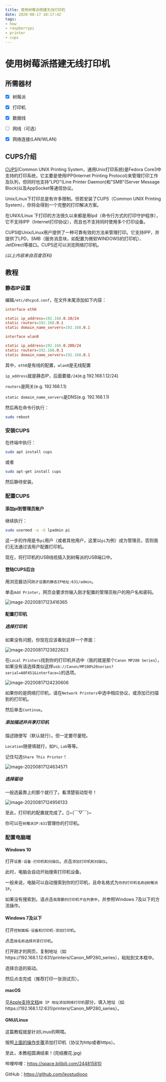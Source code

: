 ```yaml
---
title: 使用树莓派搭建无线打印机
date: 2020-08-17 10:17:42
tags:
- how
- raspberrypi
- printer
- cups
---
```


# 使用树莓派搭建无线打印机

## 所需器材

- [x] 树莓派
- [x] 打印机
- [x] 数据线
- [ ] 网线（可选）
- [x] 网络连接(LAN/WLAN)



## CUPS介绍

[CUPS](https://cups.org)(Common UNIX Printing System，通用Unix打印系统)是Fedora Core3中支持的打印系统，它主要是使用IPP(Internet Printing Protocol)来管理打印工作及队列，但同时也支持"LPD"(Line Printer Daemon)和"SMB"(Server Message Block)以及AppSocket等通信协议。

Unix/Linux下打印总是有许多限制。但若安装了CUPS（Common UNIX Printing System），你将会得到一个完整的打印解决方案。

在UNIX/Linux 下打印的方法很久以来都是用lpd（命令行方式的打印守护程序），它不支持IPP（Internet打印协议），而且也不支持同时使用多个打印设备。

CUPS给Unix/Linux用户提供了一种可靠有效的方法来管理打印。它支持IPP，并提供了LPD，SMB（服务消息块，如配置为微软WINDOWS的打印机）、JetDirect等接口。CUPS还可以浏览网络打印机。

*(以上内容来自百度百科)*



## 教程

### 静态IP设置

编辑`/etc/dhcpcd.conf`，在文件末尾添加如下内容：

```conf
interface eth0

static ip_address=192.168.0.10/24
static routers=192.168.0.1
static domain_name_servers=192.168.0.1

interface wlan0

static ip_address=192.168.0.200/24
static routers=192.168.0.1
static domain_name_servers=192.168.0.1
```

其中，`eth0`是有线的配置，`wlan0`是无线配置

 `ip_address`就是静态IP，后面要接`/24`(e.g 192.168.1.12/24)

 `routers`是网关(e.g. 192.168.1.1)

 `static domain_name_servers`是DNS(e.g. 192.168.1.1)

 然后再在命令行执行：

```bash
sudo reboot
```



### 安装CUPS

在终端中执行：

```bash
sudo apt install cups
```

或者

```bash
sudo apt-get install cups
```

然后静待安装。



### 配置CUPS

#### 添加pi到管理员账户

继续执行：

```bash
sudo usermod -a -G lpadmin pi
```

这一步的作用是令`pi`用户（或者其他用户，这里以`pi`为例）成为管理员，否则我们无法通过该用户配置打印机。

现在，将打印机的USB线缆插入到树莓派的USB端口中。



#### 登陆CUPS后台

用浏览器访问`刚才设置的静态IP地址:631/admin`。

单击`Add Printer`，网页会要求你输入刚才配置的管理员账户的用户名和密码。

![image-20200817123416365](https://leostudiooo.github.io/img/image-20200817123416365.png)



#### 配置打印机

##### 选择打印机

如果没有问题，你现在应该看到这样一个界面：

![image-20200817123822823](https://leostudiooo.github.io/img/image-20200817123822823.png)

在`Local Printers`找到你的打印机并选中（我的就是那个`Canon MP280 Series`），如果没有请选择类似这样`usb://Canon/MP280%20series?serial=A0F451&interface=1`的选项。

![image-20200817124230606](https://leostudiooo.github.io/img/image-20200817124230606.png)

如果你的是网络打印机，请在`Network Printers`中选中相应协议，或添加已扫描到的打印机。

然后单击`Continue`。



##### 添加描述并共享打印机

描述随便写（默认就行）。但一定要尽量短。

`Location`随便填就行，如`Pi`, `Lab`等等。

记住勾选`Share This Printer`！

![image-20200817124634571](https://leostudiooo.github.io/img/image-20200817124634571.png)



##### 选择驱动

一般选最靠上的那个就行了。看清楚驱动型号！

![image-20200817124956133](https://leostudiooo.github.io/img/image-20200817124956133.png)





至此，打印机的配置就完成了。[]\~(￣▽￣)~

你可以在`树莓派IP:631`管理你的打印机。



### 配置电脑端

#### Windows 10

打开`设置-设备-打印机和扫描仪`。点击`添加打印机和扫描仪`。

此时，电脑会自动开始搜索打印机设备。

一般来说，电脑可以自动搜索到你的打印机，且命名格式为`你的打印机名称@树莓派IP`。

如果没有搜索到，请点击`我需要的打印机不在列表中`，并参照Windows 7及以下的方法操作。



#### Windows 7及以下

打开`控制面板-设备和打印机-添加打印机`。

点击`按名称选择共享打印机`。

打开刚才的网页，复制地址（如https://192.168.1.12:631/printers/Canon_MP280_series），粘贴到文本框中。

选择合适的驱动。

然后点击完成（推荐打印一张测试页）。



#### macOS

见[Apple支持文档](https://support.apple.com/zh-cn/guide/mac-help/mh14004/10.15/mac/10.15)`按 IP 地址添加网络打印机`部分，填入地址（如https://192.168.1.12:631/printers/Canon_MP280_series）。



#### GNU/Linux

这篇教程就是针对Linux的啊喂。

按照[上面的操作步骤](###安装CUPS)添加打印机（协议为http或者https）。







至此，本教程圆满结束！(完结撒花.jpg)

哔哩哔哩：https://space.bilibili.com/244815810

GitHub：https://github.com/leostudiooo
